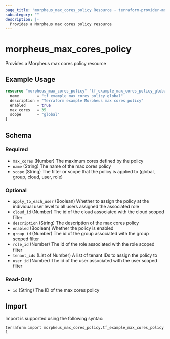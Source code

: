 ```yaml
---
page_title: "morpheus_max_cores_policy Resource - terraform-provider-morpheus"
subcategory: ""
description: |-
  Provides a Morpheus max cores policy resource
---
```


# morpheus_max_cores_policy

Provides a Morpheus max cores policy resource

## Example Usage

```terraform
resource "morpheus_max_cores_policy" "tf_example_max_cores_policy_global" {
  name        = "tf_example_max_cores_policy_global"
  description = "Terraform example Morpheus max cores policy"
  enabled     = true
  max_cores   = 35
  scope       = "global"
}
```

<!-- schema generated by tfplugindocs -->
## Schema

### Required

- `max_cores` (Number) The maximum cores defined by the policy
- `name` (String) The name of the max cores policy
- `scope` (String) The filter or scope that the policy is applied to (global, group, cloud, user, role)

### Optional

- `apply_to_each_user` (Boolean) Whether to assign the policy at the individual user level to all users assigned the associated role
- `cloud_id` (Number) The id of the cloud associated with the cloud scoped filter
- `description` (String) The description of the max cores policy
- `enabled` (Boolean) Whether the policy is enabled
- `group_id` (Number) The id of the group associated with the group scoped filter
- `role_id` (Number) The id of the role associated with the role scoped filter
- `tenant_ids` (List of Number) A list of tenant IDs to assign the policy to
- `user_id` (Number) The id of the user associated with the user scoped filter

### Read-Only

- `id` (String) The ID of the max cores policy

## Import

Import is supported using the following syntax:

```shell
terraform import morpheus_max_cores_policy.tf_example_max_cores_policy 1
```
